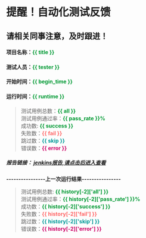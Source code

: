 # **提醒！自动化测试反馈**

## **请相关同事注意，及时跟进！**

#### 项目名称：<font color='#009933'>{{ title }}</font><br/>
#### 测试人员：<font color='#009933'>{{ tester }}</font><br/>
#### 开始时间：<font color='#009933'>{{ begin_time }}</font><br/>
#### 运行时间：<font color='#009933'>{{ runtime }}</font><br/>  
> 测试用例总数：**<font color='#009933'>{{ all }}</font><br/>**
> 测试用例通过率：**<font color='#009933'>{{ pass_rate }}%</font><br/>**
> 成功数: **<font color='#009933'>{{ success }}</font><br/>**
> 失败数：**<font color='#FF6666'>{{ fail }}</font><br/>**
> 跳过数：**<font color='#009999'>{{ skip }} </font><br/>**
> 错误数：**<font color='#CC0066'>{{ error }}</font><br/>**
##### **报告链接：** [jenkins报告,请点击后进入查看](report_url)

**----------------上一次运行结果----------------**<br/>

> 测试用例总数: **<font color='#009933'>{{ history[-2]['all'] }}</font><br/>**
> 测试用例通过率：**<font color='#009933'>{{ history[-2]['pass_rate'] }}%</font><br/>**
> 成功数：**<font color='#009933'>{{ history[-2]['success'] }}</font><br/>**
> 失败数：**<font color='#FF6666'>{{ history[-2]['fail'] }}</font><br/>**
> 跳过数：**<font color='#009999'>{{ history[-2]['skip'] }}</font><br/>**
> 错误数：**<font color='#CC0066'>{{ history[-2]['error'] }}</font><br/>**

